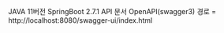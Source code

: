 JAVA 11버전
SpringBoot 2.7.1
API 문서 OpenAPI(swagger3) 경로 = http://localhost:8080/swagger-ui/index.html